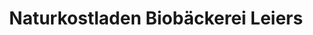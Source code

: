 ---
title: "Naturkostladen Biobäckerei Leiers"
url: /raesfeld/naturkostladen-biobaeckerei-leiers/
shop: Bäckerei
---